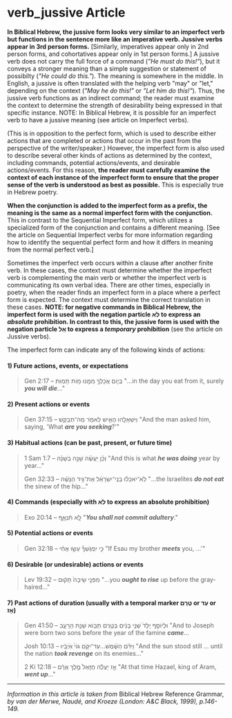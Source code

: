 # verb_jussive Article
**In Biblical Hebrew, the jussive form looks very similar to an imperfect verb but functions in the sentence more like an imperative verb.  Jussive verbs appear in 3rd person forms.**  [Similarly, imperatives appear only in 2nd person forms, and cohortatives appear only in 1st person forms.]  A jussive verb does not carry the full force of a command (*"He must do this!"*), but it conveys a stronger meaning than a simple suggestion or statement of possibilty (*"He could do this."*).  The meaning is somewhere in the middle.  In English, a jussive is often translated with the helping verb "may" or "let," depending on the context (*"May he do this!"* or *"Let him do this!"*).  Thus, the jussive verb functions as an indirect command; the reader must examine the context to determine the strength of desirability being expressed in that specific instance.  NOTE: In Biblical Hebrew, it is possible for an imperfect verb to have a jussive meaning (see article on Imperfect verbs).



(This is in opposition to the perfect form, which is used to describe either actions that are completed or actions that occur in the past from the perspective of the writer/speaker.)  However, the imperfect form is also used to describe several other kinds of actions as determined by the context, including commands, potential actions/events, and desirable actions/events.  For this reason, **the reader must carefully examine the context of each instance of the imperfect form to ensure that the proper sense of the verb is understood as best as possible.**  This is especially true in Hebrew poetry.

**When the conjunction is added to the imperfect form as a prefix, the meaning is the same as a normal imperfect form with the conjunction.**  This in contrast to the Sequential Imperfect form, which utilizes a specialized form of the conjunction and contains a different meaning.  [See the article on Sequential Imperfect verbs for more information regarding how to identify the sequential perfect form and how it differs in meaning from the normal perfect verb.]

Sometimes the imperfect verb occurs within a clause after another finite verb.  In these cases, the context must determine whether the imperfect verb is complementing the main verb or whether the imperfect verb is communicating its own verbal idea.  There are other times, especially in poetry, when the reader finds an imperfect form in a place where a perfect form is expected.  The context must determine the correct translation in these cases.  **NOTE: for negative commands in Biblical Hebrew, the imperfect form is used with the negation particle לֹא to express an *absolute* prohibition.  In contrast to this, the jussive form is used with the negation particle אַל to express a *temporary* prohibition** (see the article on Jussive verbs).

The imperfect form can indicate any of the following kinds of actions:

#### 1) Future actions, events, or expectations

> Gen 2:17 –  בְּי֛וֹם אֲכָלְךָ֥ מִמֶּ֖נּוּ מ֥וֹת תָּמֽוּת׃  "...in the day you eat from it, surely ***you will die***..."

#### 2) Present actions or events

> Gen 37:15 –  וַיִּשְׁאָלֵ֧הוּ הָאִ֛ישׁ לֵאמֹ֖ר מַה־תְּבַקֵּֽשׁ׃  "And the man asked him, saying, 'What ***are you seeking***?'"

#### 3) Habitual actions (can be past, present, or future time)

> 1 Sam 1:7 –  וְכֵ֨ן יַעֲשֶׂ֜ה שָׁנָ֣ה בְשָׁנָ֗ה  "And this is what ***he was doing*** year by year..."
> 
> Gen 32:33 –  לֹֽא־יֹאכְל֨וּ בְנֵֽי־יִשְׂרָאֵ֜ל אֶת־גִּ֣יד הַנָּשֶׁ֗ה  "...the Israelites ***do not eat*** the sinew of the hip..."

#### 4) Commands (especially with לֹא to express an absolute prohibition)

> Exo 20:14 –  לֹ֣֖א תִּֿנְאָֽ֑ף׃  "***You shall not commit adultery***."

#### 5) Potential actions or events

> Gen 32:18 –  כִּ֣י יִֽפְגָּשְׁךָ֞ עֵשָׂ֣ו אָחִ֗י  "If Esau my brother ***meets*** you, ...'"

#### 6) Desirable (or undesirable) actions or events

> Lev 19:32 – מִפְּנֵ֤י שֵׂיבָה֙ תָּק֔וּם "...you ***ought to rise*** up before the gray-haired..."

#### 7) Past actions of duration (usually with a temporal marker טֶרֶם or עַד or אָז)

> Gen 41:50 –  וּלְיוֹסֵ֤ף יֻלַּד֙ שְׁנֵ֣י בָנִ֔ים בְּטֶ֥רֶם תָּב֖וֹא שְׁנַ֣ת הָרָעָ֑ב  "And to Joseph were born two sons before the year of the famine ***came***...
> 
> Josh 10:13 –  וַיִּדֹּ֨ם הַשֶּׁ֜מֶשׁ...עַד־יִקֹּ֥ם גּוֹי֙ אֹֽיְבָ֔יו  "And the sun stood still ... until the nation ***took revenge*** on its enemies..."
> 
> 2 Ki 12:18 –  אָ֣ז יַעֲלֶ֗ה חֲזָאֵל֙ מֶ֣לֶךְ אֲרָ֔ם  "At that time Hazael, king of Aram, ***went up***..."
> 
-----

*Information in this article is taken from* Biblical Hebrew Reference Grammar, *by van der Merwe, Naudé, and Kroeze (London: A&C Black, 1999), p.146-149.*